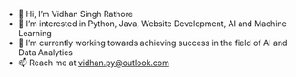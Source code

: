 - 👋 Hi, I’m Vidhan Singh Rathore
- 👀 I’m interested in Python, Java, Website Development, AI and Machine Learning 
- 🌱 I’m currently working towards achieving success in the field of AI and Data Analytics
- 📫 Reach me at vidhan.py@outlook.com

<!---
Vidhan1105/Vidhan1105 is a ✨ special ✨ repository because its `README.md` (this file) appears on your GitHub profile.
You can click the Preview link to take a look at your changes.
--->
